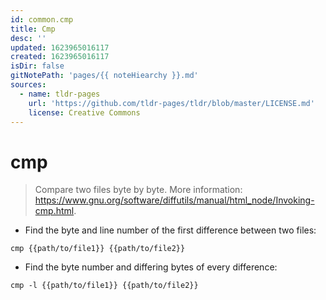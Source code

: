 ```yaml
---
id: common.cmp
title: Cmp
desc: ''
updated: 1623965016117
created: 1623965016117
isDir: false
gitNotePath: 'pages/{{ noteHiearchy }}.md'
sources:
  - name: tldr-pages
    url: 'https://github.com/tldr-pages/tldr/blob/master/LICENSE.md'
    license: Creative Commons
---
```

# cmp

> Compare two files byte by byte.
> More information: <https://www.gnu.org/software/diffutils/manual/html_node/Invoking-cmp.html>.

- Find the byte and line number of the first difference between two files:

`cmp {{path/to/file1}} {{path/to/file2}}`

- Find the byte number and differing bytes of every difference:

`cmp -l {{path/to/file1}} {{path/to/file2}}`

